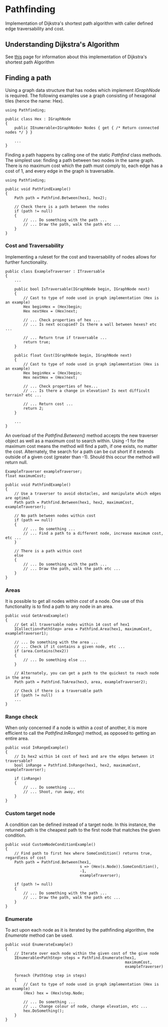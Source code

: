 # Pathfinding

Implementation of Dijkstra's shortest path algorithm with caller defined edge traversability and cost.

## Understanding Dijkstra's Algorithm

See [this](https://github.com/Clarksj4/RPGCampaign/wiki/Dijkstra's-Algorithm) page for information about this implementation of Dijkstra's shortest path Algorithm


## Finding a path

Using a graph data structure that has nodes which implement _IGraphNode_ is required. The following examples use a graph consisting of hexagonal tiles (hence the name: Hex).

    using Pathfinding;

    public class Hex : IGraphNode
    {
        public IEnumerable<IGraphNode> Nodes { get { /* Return connected nodes */ } }

        ...
    }

Finding a path happens by calling one of the static _Pathfind_ class methods. The simplest use: finding a path between two nodes in the same graph. There is no maximum cost which the path must comply to, each edge has a cost of 1, and every edge in the graph is traversable.

    using Pathfinding;

    public void PathfindExample()
    {
        Path path = Pathfind.Between(hex1, hex2);

        // Check there is a path between the nodes
        if (path != null)
        {
            // ... Do something with the path ...
            // ... Draw the path, walk the path etc ...
        } 
    }

### Cost and Traversability

Implementing a ruleset for the cost and traversability of nodes allows for further functionality.

    public class ExampleTraverser : ITraversable
    {
        ...

        public bool IsTraversable(IGraphNode begin, IGraphNode next)
        {
            // Cast to type of node used in graph implementation (Hex is an example)
            Hex beginHex = (Hex)begin;
            Hex nextHex = (Hex)next;
        
            // ... Check properties of hex ...
            // ... Is next occupied? Is there a wall between hexes? etc ...

            // ... Return true if traversable ...
            return true;
        }

        public float Cost(IGraphNode begin, IGraphNode next)
        {
            // Cast to type of node used in graph implementation (Hex is an example)
            Hex beginHex = (Hex)begin;
            Hex nextHex = (Hex)next;

            // ... Check properties of hex...
            // ... Is there a change in elevation? Is next difficult terrain? etc ...

            // ... Return cost ...
            return 2;
        }

        ...
    }

An overload of the _Pathfind.Between()_ method accepts the new traverser object as well as a maximum cost to search within. Using -1 for the maximum cost means the method will find a path, if one exists, no matter the cost. Alternately, the search for a path can be cut short if it extends outside of a given cost (greater than -1). Should this occur the method will return null.

    ExampleTraverser exampleTraverser;
    float maximumCost;

    public void PathfindExample()
    {
        // Use a traverser to avoid obstacles, and manipulate which edges are optimal
        Path path = Pathfind.Between(hex1, hex2, maximumCost, exampleTraverser);
        
        // No path between nodes within cost
        if (path == null)
        {
            // ... Do something ...
            // ... Find a path to a different node, increase maximum cost, etc ...
        } 

        // There is a path within cost
        else
        {
            // ... Do something with the path ...
            // ... Draw the path, walk the path etc ...
        }
    }

### Areas

It is possible to get all nodes within _cost_ of a node. One use of this functionality is to find a path to any node in an area.

    public void GetAreaExample()
    {
        // Get all traversable nodes within 14 cost of hex1
        ICollection<PathStep> area = Pathfind.Area(hex1, maximumCost, exampleTraverser1);

        // ... Do something with the area ...
        // ... Check if it contains a given node, etc ...
        if (area.Contains(hex2))
        {
            // ... Do something else ...
        }

        // Alternately, you can get a path to the quickest to reach node in the area
        Path path = Pathfind.ToArea(hex3, area, exampleTraverser2);

        // Check if there is a traversable path
        if (path != null)
        ...
    }

### Range check

When only concerned if a node is within a _cost_ of another, it is more efficient to call the _Pathfind.InRange()_ method, as opposed to getting an entire area.

    public void InRangeExample()
    {
        // Is hex2 within 14 cost of hex1 and are the edges between it traversable? 
        bool inRange = Pathfind.InRange(hex1, hex2, maximumCost, exampleTraverser);
  
        if (inRange)
        {
            // ... Do something ...
            // ... Shoot, run away, etc
        }
    }

### Custom target node

A condition can be defined instead of a target node. In this instance, the returned path is the cheapest path to the first node that matches the given condition.

    public void CustomNodeConditionExample()
    {
        // Find path to first hex where SomeCondition() returns true, regardless of cost
        Path path = Pathfind.Between(hex1, 
                                     s => (Hex(s.Node)).SomeCondition(), 
                                     -1, 
                                     exampleTraverser);  

        if (path != null)
        {
            // ... Do something with the path ...
            // ... Draw the path, walk the path etc ...
        }
    }

### Enumerate

To act upon each node as it is iterated by the pathfinding algorithm, the _Enumerate_ method can be used.

    public void EnumerateExample()
    {
        // Iterate over each node within the given cost of the give node
        IEnumerable<PathStep> steps = Pathfind.Enumerate(hex1, 
                                                         maximumCost, 
                                                         exampleTraverser)

        foreach (PathStep step in steps)
        {
            // Cast to type of node used in graph implementation (Hex is an example)
            (Hex) hex = (Hex)step.Node;

            // ... Do something ...
            // ... Change colour of node, change elevation, etc ...
            hex.DoSomething();
        }
    }
